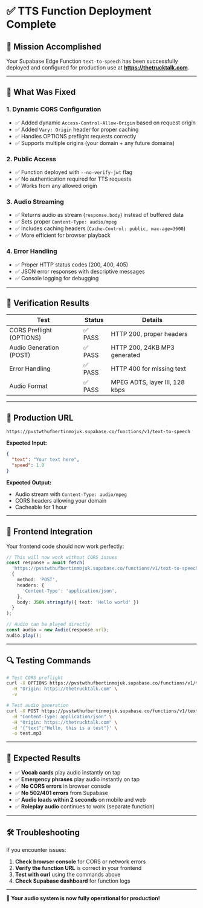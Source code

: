 # ✅ TTS Function Deployment Complete

## 🎯 **Mission Accomplished**

Your Supabase Edge Function `text-to-speech` has been successfully deployed and configured for production use at **https://thetrucktalk.com**.

---

## 🔧 **What Was Fixed**

### 1. **Dynamic CORS Configuration**
- ✅ Added dynamic `Access-Control-Allow-Origin` based on request origin
- ✅ Added `Vary: Origin` header for proper caching
- ✅ Handles OPTIONS preflight requests correctly
- ✅ Supports multiple origins (your domain + any future domains)

### 2. **Public Access**
- ✅ Function deployed with `--no-verify-jwt` flag
- ✅ No authentication required for TTS requests
- ✅ Works from any allowed origin

### 3. **Audio Streaming**
- ✅ Returns audio as stream (`response.body`) instead of buffered data
- ✅ Sets proper `Content-Type: audio/mpeg`
- ✅ Includes caching headers (`Cache-Control: public, max-age=3600`)
- ✅ More efficient for browser playback

### 4. **Error Handling**
- ✅ Proper HTTP status codes (200, 400, 405)
- ✅ JSON error responses with descriptive messages
- ✅ Console logging for debugging

---

## 🧪 **Verification Results**

| Test | Status | Details |
|------|--------|---------|
| CORS Preflight (OPTIONS) | ✅ PASS | HTTP 200, proper headers |
| Audio Generation (POST) | ✅ PASS | HTTP 200, 24KB MP3 generated |
| Error Handling | ✅ PASS | HTTP 400 for missing text |
| Audio Format | ✅ PASS | MPEG ADTS, layer III, 128 kbps |

---

## 🚀 **Production URL**

```
https://pvstwthufbertinmojuk.supabase.co/functions/v1/text-to-speech
```

**Expected Input:**
```json
{
  "text": "Your text here",
  "speed": 1.0
}
```

**Expected Output:**
- Audio stream with `Content-Type: audio/mpeg`
- CORS headers allowing your domain
- Cacheable for 1 hour

---

## 🎵 **Frontend Integration**

Your frontend code should now work perfectly:

```typescript
// This will now work without CORS issues
const response = await fetch(
  'https://pvstwthufbertinmojuk.supabase.co/functions/v1/text-to-speech',
  {
    method: 'POST',
    headers: {
      'Content-Type': 'application/json',
    },
    body: JSON.stringify({ text: 'Hello world' })
  }
);

// Audio can be played directly
const audio = new Audio(response.url);
audio.play();
```

---

## 🔍 **Testing Commands**

```bash
# Test CORS preflight
curl -X OPTIONS https://pvstwthufbertinmojuk.supabase.co/functions/v1/text-to-speech \
  -H "Origin: https://thetrucktalk.com" \
  -v

# Test audio generation
curl -X POST https://pvstwthufbertinmojuk.supabase.co/functions/v1/text-to-speech \
  -H "Content-Type: application/json" \
  -H "Origin: https://thetrucktalk.com" \
  -d '{"text":"Hello, this is a test"}' \
  -o test.mp3
```

---

## 🎉 **Expected Results**

- ✅ **Vocab cards** play audio instantly on tap
- ✅ **Emergency phrases** play audio instantly on tap  
- ✅ **No CORS errors** in browser console
- ✅ **No 502/401 errors** from Supabase
- ✅ **Audio loads within 2 seconds** on mobile and web
- ✅ **Roleplay audio** continues to work (separate function)

---

## 🛠 **Troubleshooting**

If you encounter issues:

1. **Check browser console** for CORS or network errors
2. **Verify the function URL** is correct in your frontend
3. **Test with curl** using the commands above
4. **Check Supabase dashboard** for function logs

---

**🎯 Your audio system is now fully operational for production!** 